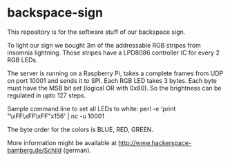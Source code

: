 backspace-sign
==============

This repository is for the software stuff of our backspace sign.

To light our sign we bought 3m of the addressable RGB stripes from insomnia lightning. Those stripes have a LPD8086 controller IC for every 2 RGB LEDs.

The server is running on a Raspberry Pi, takes a complete frames from UDP on port 10001 and sends it to SPI. Each RGB LED takes 3 bytes. Each byte must have the MSB bit set (logical OR with 0x80). So the brightness can be regulated in upto 127 steps.

Sample command line to set all LEDs to white:
perl -e 'print "\xFF\xFF\xFF"x156' | nc -u <IP> 10001

The byte order for the colors is BLUE, RED, GREEN.

More information might be available at http://www.hackerspace-bamberg.de/Schild (german).